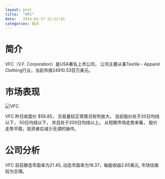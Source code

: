 ```yaml
---
layout: post
title:  "VFC"
date:   2014-02-17 12:21:41
categories: 观点
---
```


# 简介
VFC（V.F. Corporation）是USA著名上市公司，
公司主要从事Textile - Apparel Clothing行业，当前市值24910.53百万美元。

# 市场表现

![VFC](http://finviz.com/chart.ashx?t=VFC&ty=c&ta=1&p=d&s=l)

VFC 昨日收盘价 $56.85，
交易量较正常情况有所放大。
目前股价处于20日均线以下，
50日均线以下，
并且处于200日均线以上。
从短期市场走势来看，
股价走势平稳，投资者应减少无谓的操作。

# 公司分析
VFC 目前静态市盈率为21.45, 动态市盈率为18.37，每股收益2.65美元,
市场估值较为合理。
